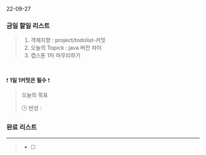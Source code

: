 22-09-27
### 금일 할일 리스트


>  1. 객체지향 : project/todolist-커밋
>  2. 오늘의 Topick : java 버전 차이
>  3. 캡스톤 1차 마무리하기


<br/>

❗ **1일 1커밋은 필수** ❗

> 오늘의 목표
>
> 🕒 반성 :
>

### 완료 리스트

---
> - [ ]